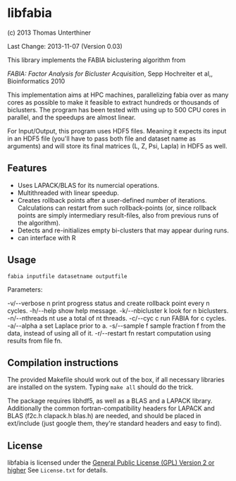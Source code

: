 libfabia
========

(c) 2013 Thomas Unterthiner

Last Change: 2013-11-07 (Version 0.03)

This library implements the FABIA biclustering algorithm from


*FABIA: Factor Analysis for Bicluster Acquisition*, Sepp Hochreiter et al,,  Bioinformatics 2010

This implementation aims at HPC machines, parallelizing fabia over as many cores as possible to make it feasible to extract hundreds or thousands of biclusters. The program has been tested with using up to 500 CPU cores in parallel, and the speedups are almost linear.

For Input/Output, this program uses HDF5 files. Meaning it expects its input in an HDF5 file (you'll have to pass both file and dataset name as arguments) and will store its final matrices (L, Z, Psi, Lapla) in HDF5 as well.


Features
--------

- Uses LAPACK/BLAS for its numercial operations.
- Multithreaded with linear speedup.
- Creates rollback points after a user-defined number of iterations.
  Calculations can restart from such rollback-points (or, since rollback
  points are simply intermediary result-files, also from previous runs of
  the algorithm).
- Detects and re-initializes empty bi-clusters that may appear during runs.
- can interface with R


Usage
-----

``fabia inputfile datasetname outputfile``

Parameters:

 -v/--verbose n     print progress status and create rollback point every n cycles.
 -h/--help          show help message.
 -k/--nbicluster k  look for n biclusters.
 -n/--nthreads nt   use a total of nt threads.
 -c/--cyc  c        run FABIA for c cycles.
 -a/--alpha  a      set Laplace prior to a.
 -s/--sample f      sample fraction f from the data, instead of using all of it.
 -r/--restart fn    restart computation using results from file fn.



Compilation instructions
------------------------

The provided Makefile should work out of the box, if all necessary libraries are installed on the system. Typing ``make all`` should do the trick.

The package requires libhdf5, as well as a BLAS and a LAPACK library. Additionally the common fortran-compatibility headers for LAPACK and BLAS (f2c.h clapack.h blas.h) are needed, and should be placed in ext/include (just google them, they're standard headers and easy to find).



License
-------
libfabia is licensed under the [General Public License (GPL) Version 2 or higher](http://www.gnu.org/licenses/gpl-2.0.html) See ``License.txt`` for details.
